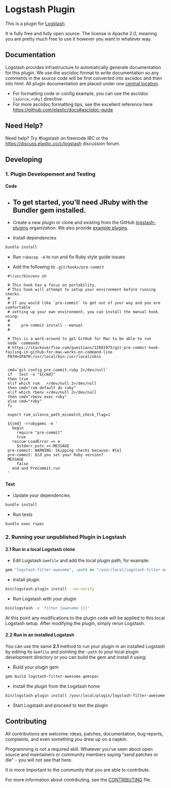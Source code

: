 # Logstash Plugin

This is a plugin for [Logstash](https://github.com/elastic/logstash).

It is fully free and fully open source. The license is Apache 2.0, meaning you are pretty much free to use it however you want in whatever way.

## Documentation

Logstash provides infrastructure to automatically generate documentation for this plugin. We use the asciidoc format to write documentation so any comments in the source code will be first converted into asciidoc and then into html. All plugin documentation are placed under one [central location](http://www.elastic.co/guide/en/logstash/current/).

- For formatting code or config example, you can use the asciidoc `[source,ruby]` directive
- For more asciidoc formatting tips, see the excellent reference here https://github.com/elastic/docs#asciidoc-guide

## Need Help?

Need help? Try #logstash on freenode IRC or the https://discuss.elastic.co/c/logstash discussion forum.

## Developing

### 1. Plugin Developement and Testing

#### Code
- To get started, you'll need JRuby with the Bundler gem installed.
    - 

- Create a new plugin or clone and existing from the GitHub [logstash-plugins](https://github.com/logstash-plugins) organization. We also provide [example plugins](https://github.com/logstash-plugins?query=example).

- Install dependencies
```sh
bundle install
```

- Run `rubocop -A` to run and fix Ruby style guide issues

- Add the following to `.git/hooks/pre-commit`

```
 #!/usr/bin/env sh

 # This hook has a focus on portability.
 # This hook will attempt to setup your environment before running checks.
 #
 # If you would like `pre-commit` to get out of your way and you are comfortable
 # setting up your own environment, you can install the manual hook using:
 #
 #     pre-commit install --manual
 #

 # This is a work-around to get GitHub for Mac to be able to run `node` commands
 # https://stackoverflow.com/questions/12881975/git-pre-commit-hook-failing-in-github-for-mac-works-on-command-line
 PATH=$PATH:/usr/local/bin:/usr/local/sbin


 cmd=`git config pre-commit.ruby 2>/dev/null`
 if   test -n "${cmd}"
 then true
 elif which rvm   >/dev/null 2>/dev/null
 then cmd="rvm default do ruby"
 elif which rbenv >/dev/null 2>/dev/null
 then cmd="rbenv exec ruby"
 else cmd="ruby"
 fi

 export rvm_silence_path_mismatch_check_flag=1

 ${cmd} -rrubygems -e '
   begin
     require "pre-commit"
     true
   rescue LoadError => e
     $stderr.puts <<-MESSAGE
 pre-commit: WARNING: Skipping checks because: #{e}
 pre-commit: Did you set your Ruby version?
 MESSAGE
     false
   end and PreCommit.run
 '
```


#### Test

- Update your dependencies

```sh
bundle install
```

- Run tests

```sh
bundle exec rspec
```

### 2. Running your unpublished Plugin in Logstash

#### 2.1 Run in a local Logstash clone

- Edit Logstash `Gemfile` and add the local plugin path, for example:
```ruby
gem "logstash-filter-awesome", :path => "/your/local/logstash-filter-awesome"
```
- Install plugin
```sh
bin/logstash-plugin install --no-verify
```
- Run Logstash with your plugin
```sh
bin/logstash -e 'filter {awesome {}}'
```
At this point any modifications to the plugin code will be applied to this local Logstash setup. After modifying the plugin, simply rerun Logstash.

#### 2.2 Run in an installed Logstash

You can use the same **2.1** method to run your plugin in an installed Logstash by editing its `Gemfile` and pointing the `:path` to your local plugin development directory or you can build the gem and install it using:

- Build your plugin gem
```sh
gem build logstash-filter-awesome.gemspec
```
- Install the plugin from the Logstash home
```sh
bin/logstash-plugin install /your/local/plugin/logstash-filter-awesome.gem
```
- Start Logstash and proceed to test the plugin

## Contributing

All contributions are welcome: ideas, patches, documentation, bug reports, complaints, and even something you drew up on a napkin.

Programming is not a required skill. Whatever you've seen about open source and maintainers or community members  saying "send patches or die" - you will not see that here.

It is more important to the community that you are able to contribute.

For more information about contributing, see the [CONTRIBUTING](https://github.com/elastic/logstash/blob/main/CONTRIBUTING.md) file.
